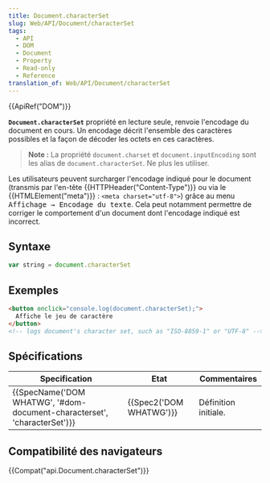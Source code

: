 ```yaml
---
title: Document.characterSet
slug: Web/API/Document/characterSet
tags:
  - API
  - DOM
  - Document
  - Property
  - Read-only
  - Reference
translation_of: Web/API/Document/characterSet
---
```

{{ApiRef("DOM")}}

**`Document.characterSet`** propriété en lecture seule, renvoie l'encodage du document en cours. Un encodage décrit l'ensemble des caractères possibles et la façon de décoder les octets en ces caractères.

> **Note :** La propriété `document.charset` et `document.inputEncoding` sont les alias de `document.characterSet`. Ne plus les utiliser.

Les utilisateurs peuvent surcharger l'encodage indiqué pour le document (transmis par l'en-tête {{HTTPHeader("Content-Type")}} ou via le {{HTMLElement("meta")}} : `<meta charset="utf-8">`) grâce au menu <kbd>Affichage → Encodage du texte</kbd>. Cela peut notamment permettre de corriger le comportement d'un document dont l'encodage indiqué est incorrect.

## Syntaxe

```js
var string = document.characterSet
```

## Exemples

```html
<button onclick="console.log(document.characterSet);">
  Affiche le jeu de caractère
</button>
<!-- logs document's character set, such as "ISO-8859-1" or "UTF-8" -->
```

## Spécifications

| Specification                                                                                    | Etat                             | Commentaires         |
| ------------------------------------------------------------------------------------------------ | -------------------------------- | -------------------- |
| {{SpecName('DOM WHATWG', '#dom-document-characterset', 'characterSet')}} | {{Spec2('DOM WHATWG')}} | Définition initiale. |

## Compatibilité des navigateurs

{{Compat("api.Document.characterSet")}}
